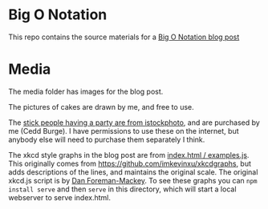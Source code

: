 # Big O Notation

This repo contains the source materials for a [Big O Notation blog post](https://www.freecodecamp.org/news/big-o-notation/)

# Media

The media folder has images for the blog post.

The pictures of cakes are drawn by me, and free to use.

The [stick people having a party are from istockphoto](https://www.istockphoto.com/vector/stick-figure-people-party-gm165740895-14066932), and are purchased by me (Cedd Burge). I have permissions to use these on the internet, but anybody else will need to purchase them separately I think.

The xkcd style graphs in the blog post are from [index.html / examples.js](examples.js). This originally comes from https://github.com/imkevinxu/xkcdgraphs, but adds descriptions of the lines, and maintains the original scale. The original xkcd.js script is by [Dan Foreman-Mackey](http://dan.iel.fm/xkcd/). To see these graphs you can `npm install serve` and then `serve` in this directory, which will start a local webserver to serve index.html.
